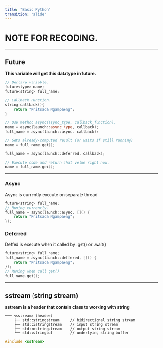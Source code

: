 ```yaml
---
title: "Basic Python"
transition: "slide"
---
```


# NOTE FOR RECODING.

---
## Future

**This variable will get this datatype in future.**

```cpp
// Declare variable.
future<type> name;
future<string> full_name;
```

```cpp
// Callback Function.
string callback(){
    return "Kritsada Ngampaeng";
}

// Use method async(async_type, callback_function).
name = async(launch::async_type, callback);
full_name = async(launch::async, callback);

// Gets already-computed result (or waits if still running) 
name = full_name.get();    

full_name = async(launch::deferred, callback);

// Execute code and return that velue right now.
name = full_name.get();    
```

---

### Async

Async is currently execute on separate thread.

```cpp
future<string> full_name;
// Runing currently.
full_name = async(launch::async, []() {
    return "Kritsada Ngampaeng";
});
```

### Deferred 

Deffed is execute when it called by .get() or .wait()

```cpp
future<string> full_name;
full_name = async(launch::deffered, []() {
    return "Kritsada Ngampaeng";
});
// Runing when call get()
full_name.get();
```

---

## sstream (string stream)

**sstream is a header that contain class to working with string.**
```
─── <sstream> (header)
    ├── std::stringstream     // bidirectional string stream
    ├── std::istringstream    // input string stream  
    ├── std::ostringstream    // output string stream
    └── std::stringbuf        // underlying string buffer
```

```cpp
#include <sstream>
```
